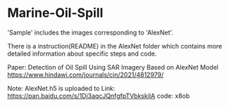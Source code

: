 # Marine-Oil-Spill

'Sample' includes the images corresponding to 'AlexNet'.

 There is a instruction(README) in the AlexNet folder which contains more detailed information about specific steps and code.

Paper: Detection of Oil Spill Using SAR Imagery Based on AlexNet Model
       https://www.hindawi.com/journals/cin/2021/4812979/

Note: AlexNet.h5 is uploaded to Link:  https://pan.baidu.com/s/1Dj3aqcJQnfgfpTVbkskiIA code: x8ob 
